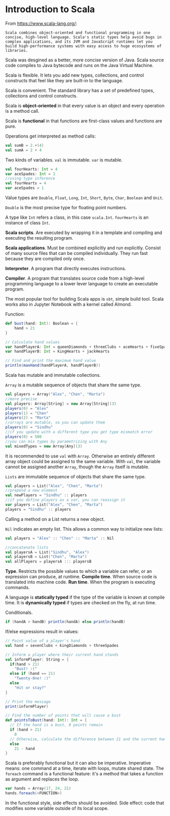 # Introduction to Scala

From https://www.scala-lang.org/:

```
Scala combines object-oriented and functional programming in one concise, high-level language. Scala's static types help avoid bugs in complex applications, and its JVM and JavaScript runtimes let you build high-performance systems with easy access to huge ecosystems of libraries.

```

Scala was desgined as a better, more concise version of Java. Scala source code compiles to Java bytecode and runs on the Java Virtual Machine. 

Scala is flexible. It lets you add new types, collections, and control constructs that feel like they are built-in to the language. 

Scala is convenient. The standard library has a set of predefined types, collections and control constructs. 

Scala is **object-oriented** in that every value is an object and every operation is a method call. 

Scala is **functional** in that functions are first-class values and functions are pure. 

Operations get interpreted as method calls: 

```scala
val sumB = 2.+(4)
val sumA = 2 + 4
```

Two kinds of variables. `val` is immutable. `var` is mutable. 

```scala
val fourHearts: Int = 4
var aceSpades: Int = 1
//using type inference
val fourHearts = 4
var aceSpades = 1
```

Value types are `Double`, `Float`, `Long`, `Int`, `Short`, `Byte`, `Char`, `Boolean` and `Unit`. 

`Double` is the most precise type for floating point numbers. 

A type like `Int` refers a class, in this case `scala.Int`. `fourHearts` is an instance of class `Int`. 

**Scala scripts**. Are executed by wrapping it in a template and compiling and executing the resulting program. 

**Scala applications**. Must be combined explicitly and run explicitly. Consist of many source files that can be compiled individually.  They run fast because they are compiled only once. 

**Interpreter**. A program that directly executes instructions. 

**Compiler**. A program that translates source code from a high-level programming language to a lower lever language to create an executable program. 

The most popular tool for building Scala apps is `sbt`, simple build tool. Scala works also in Jupyter Notebook with a kernel called Almond.

Function: 

```scala
def bust(hand: Int): Boolean = {
    hand > 21
}

// Calculate hand values
var handPlayerA: Int = queenDiamonds + threeClubs + aceHearts + fiveSpades
var handPlayerB: Int = kingHearts + jackHearts

// Find and print the maximum hand value
println(maxHand(handPlayerA, handPlayerB))
```

Scala has mutable and immutable collections. 

`Array` is a mutable sequence of objects that share the same type. 

```scala
val players = Array("Alex", "Chen", "Marta")
//more precise
val players: Array[String] = new Array[String](3)
players(0) = "Alex"
players(1) = "Chen"
players(2) = "Marta"
//arrays are mutable, so you can update them 
players(0) = "Sindhu"
//if you update with a different type you get type mismatch error
players(0) = 500
//you can mix types by parametrizing with Any
val mixedTypes = new Array[Any](3)
```

It is recommended to use `val` with `Array`. Otherwise an entirely different array object could be assigned to the same variable. With `val`, the variable cannot be assigned another `Array`, though the `Array` itself is mutable. 

`Lists` are immutable sequence of objects that share the same type. 

```scala
val players = List("Alex", "Chen", "Marta")
//prepend a new element
val newPlayers = "Sindhu" :: players
//if you define players as a var, you can reassign it
var players = List("Alex", "Chen", "Marta")
players = "Sindhu" :: players
```

Calling a method on a List returns a new object. 

`Nil` indicates an empty list. This allows a common way to initialize new lists:

```scala
val players = "Alex" :: "Chen" :: "Marta" :: Nil
```

```scala
//concatenate lists
val playersA = List("Sindhu", "Alex")
val playersB = List("Chen", "Marta")
val allPlayers = playersA ::: playersB
```

**Type**. Restricts the possible values to which a variable can refer, or an expression can produce, at runtime. 
**Compile time**. When source code is translated into machine code. 
**Run time**. When the program is executing commands. 

A language is **statically typed** if the type of the variable is known at compile time. It is **dynamically typed** if types are checked on the fly, at run time. 

Conditionals. 

```scala
if (handA > handB) println(handA) else println(handB)
```

If/else expressions result in values:

```scala
// Point value of a player's hand
val hand = sevenClubs + kingDiamonds + threeSpades

// Inform a player where their current hand stands
val informPlayer: String = {
  if(hand > 21)
    "Bust! :("
  else if (hand == 21)
    "Twenty-One! :)"
  else
    "Hit or stay?"
}

// Print the message
print(informPlayer)
```

```scala
// Find the number of points that will cause a bust
def pointsToBust(hand: Int): Int = {
  // If the hand is a bust, 0 points remain
  if (hand > 21)
    0
  // Otherwise, calculate the difference between 21 and the current hand
  else
    21 - hand
}
```

Scala is preferably functional but it can also be imperative. Imperative means: one command at a time, iterate with loops, mutate shared state. The `foreach` command is a functional feature: it's a method that takes a function as argument and replaces the loop. 

```scala
var hands = Array(17, 24, 21)
hands.foreach(<FUNCTION>)
```

In the functional style, side effects should be avoided. Side effect: code that modifies some variable outside of its local scope. 









